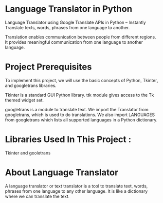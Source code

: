 # Language Translator in Python

Language Translator using Google Translate APIs in Python – Instantly Translate texts, words, phrases from one language to another.

Translation enables communication between people from different regions. It provides meaningful communication from one language to another language.

# Project Prerequisites
To implement this project, we will use the basic concepts of Python, Tkinter, and googletrans libraries.

Tkinter is a standard GUI Python library. ttk module gives access to the Tk themed widget set.

googletrans is a module to translate text. We import the Translator from googletrans, which is used to do translations. We also import LANGUAGES from googletrans which lists all supported languages in a Python dictionary.

# Libraries Used In This Project : 
Tkinter and gooletrans

# About Language Translator
A language translator or text translator is a tool to translate text, words, phrases from one language to any other language. It is like a dictionary where we can translate the text.
